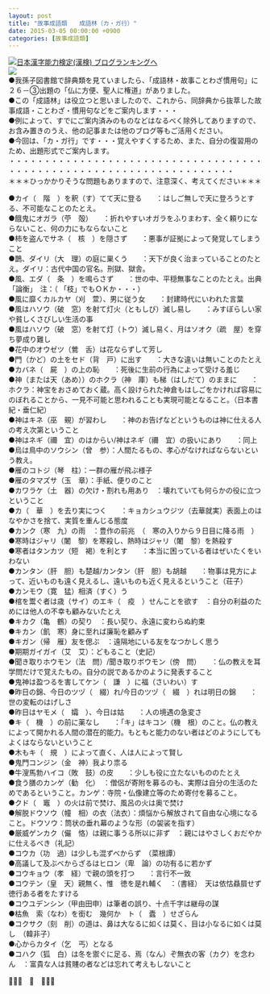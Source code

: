 ```yaml
---
layout: post
title: "故事成語類　　成語林（カ・ガ行）"
date: 2015-03-05 00:00:00 +0900
categories: [故事成語類]
---
```


[![](/syuusyuu9701/assets/images/故事成語類-成語林（カ・ガ行）-br_c_3028_1.gif)](http://blog.with2.net/link.php?1659096:3028 "日本漢字能力検定(漢検) ブログランキングへ")[日本漢字能力検定(漢検) ブログランキングへ](http://blog.with2.net/link.php?1659096:3028)  
![](/syuusyuu9701/assets/images/故事成語類-成語林（カ・ガ行）-85a18b33197b468c6728e0a2c83ddb93.jpg)  
●我孫子図書館で辞典類を見ていましたら、「成語林・故事ことわざ慣用句」に２６－③出題の「仏に方便、聖人に権道」がありました。  
●この「成語林」は役立つと思いましたので、これから、同辞典から抜萃した故事成語・ことわざ・慣用句などをご案内します・・・  
●例によって、すでにご案内済みのものなどはなるべく除外してありますので、お含み置きのうえ、他の記事または他のブログ等もご活用ください。  
●今回は、「カ・ガ行」です・・・覚えやすくするため、また、自分の復習用のため、出題形式でご案内します。  
・・・・・・・・・・・・・・・・・・・・・・・・・・・・・・・・・・・・・・・・・・・・・・・・・・・・・・・・・・・・・・・・・・・・  
＊＊＊ひっかかりそうな問題もありますので、注意深く、考えてください＊＊＊  
  
●カイ（　階　）を釈（す）てて天に登る　　：はしご無しで天に登ろうとする、不可能なことのたとえ。  
●餓鬼にオガラ（苧　殻）　　：折れやすいオガラをふりまわす、全く頼りにならないこと、何の力にもならないこと  
●柿を盗んでサネ（　核　）を隠さず　　：悪事が証拠によって発覚してしまうこと  
●鵲、ダイリ（大　理）の庭に巣くう　　：天下が良く治まっていることのたとえ。ダイリ：古代中国の官名。刑獄、獄舎。  
●風、エダ（　条　）を鳴らさず　　：世の中、平穏無事なことのたとえ。出典「論衡」　注：（ 「枝」でもＯＫか・・・）  
●風に靡くカルカヤ（刈　萱）、男に従う女　　：封建時代にいわれた言葉  
●風はハソウ（破　窓）を射て灯火（ともしび）滅し易し　　：みすぼらしい家や貧しくさびしい生活の事  
●風はハソウ（破　窓）を射て灯（トウ）滅し易く、月はソオク（疏　屋）を穿ち夢成り難し  
●花中のオウゼツ（鶯　舌）は花ならずして芳し  
●門（かど）の土をセド（背　戸）に出す　　：大きな違いは無いことのたとえ  
●カバネ（　屍　）の上の恥　　：死後に生前の行為によって受ける羞じ  
●神（または天（あめ））のホクラ（神　庫）も梯（はしだて）のままに　　：ホクラ：神宝をおさめておく蔵。高く設けられた神倉もはしごをかければ容易にのぼれることから、一見不可能と思われることも実現可能となること。（日本書紀・垂仁紀）  
●神はキネ（巫　覡）が習わし　　：神のお告げなどというものは神に仕える人の考え次第ということ  
●神はネギ（禰　宜）のはからい/神はネギ（禰　宜）の扱いにあり　　：同上  
●烏は鳥中のソウシン（曾　参）：人間たるもの、孝心がなければならないという教え。  
●雁のコトジ（琴　柱）：一群の雁が飛ぶ様子  
●雁のタマズサ（玉　章）：手紙、便りのこと  
●カワラケ（土　器）の欠け・割れも用あり　：壊れていても何らかの役に立つということ  
●カ（　華　）を去り実につく　　：キョカシュウジツ（去華就実）表面上のはなやかさを捨て、実質を重んじる態度  
●カンク（寒　九）の雨　：豊作の前兆　（　寒の入りから９日目に降る雨　）  
●寒時はジャリ（闍　黎）を寒殺し、熱時はジャリ（闍　黎）を熱殺す　  
●寒者はタンカツ（短　褐）を利とす　　：本当に困っている者はぜいたくをいわない  
●カンタン（肝　胆）も楚越/カンタン（肝　胆）も胡越　　：物事は見方によって、近いものも遠く見えるし、遠いものも近く見えるということ（荘子）  
●カンモウ（寛　猛）相済（すく）う  
●棺を鬻ぐ者は歳（サイ）のエキ（　疫　）せんことを欲す　：自分の利益のためには他人の不幸も顧みないたとえ  
●キカク（亀　鶴）の契り　：長い契り、永遠に変わらぬ約束  
●キカン（飢　寒）身に至れば廉恥を顧みず　  
●キガン（帰　雁）友を偲ぶ　：遠隔地にいる友をなつかしく思う  
●期期ガイガイ（艾　艾）：どもること（史記）  
●聞き取りホウモン（法　問）/聞き取りボウモン（傍　問）　　：仏の教えを耳学問だけで覚えたもの。自分の説であるかのように発表すること  
●鬼神は盈つるを害してケン（　謙　）に福（さいわい）す　　  
●昨日の錦、今日のツヅ（　綴）れ/今日のツヅ（　綴　）れは明日の錦　　：世の変転のはげしさ  
●昨日はヤモメ（　孀　）、今日は姑　　：人の境遇の急変さ  
●キ（　機　）の前に薬なし　　：「キ」はキコン（機　根）のこと。仏の教えによって開かれる人間の潜在的能力。もともと能力のない者はどのようにしてもよくはならないということ  
●木もキ（　規　）によって直く、人は人によって賢し  
●鬼門コンジン（金　神）我より祟る　  
●牛溲馬勃ハイコ（敗　鼓）の皮　　：少しも役に立たないもののたとえ  
●食う膳のカンゲ（勧　化）　：僧侶が寄附を募るのも、実際は自分の生活のためであるということ。カンゲ：寺院・仏像建立等のため寄付を募ること。  
●クド（　竈　）の火は前で焚け、風呂の火は奥で焚け  
●解脱ドウソウ（幢　相）の衣（法衣）：煩悩から解放されて自由な心境になること。ドウソウ：筒状の垂れ幕のような形（の袈裟を指す）  
●厳威ゲンカク（儼　恪）は親に事うる所以に非ず　：親にはやさしくおだやかに仕えるべき（礼記）  
●コウカ（功　過）は少しも混ずべからず　（菜根譚）  
●高議して及ぶべからざるはヒロン（卑　論）の功有るに若かず  
●コウキョウ（孝　経）で親の頭を打つ　　：言行不一致  
●コウテン（皇　天）親無く、惟　徳を是れ輔く　：（書経）　天は依怙贔屓せず徳行ある者をたすける  
●コウユデンシン（甲由田申）は筆者の誤り、十点千字は継母の謀  
●枯魚　索（なわ）を銜む　幾何か　ト（　蠹　）せざらん　  
●コクサク（刻　削）の道は、鼻は大なるに如くは莫く、目は小なるに如くは莫し　（韓非子）  
●心からカタイ（乞　丐）となる  
●コハク（狐　白）は冬を禦ぐに足る、焉（なん）ぞ無衣の客（カク）を念わん　：富貴な人は貧賤の者などは忘れて考えもしないこと  
  
👋👋👋　🐑　👋👋👋  